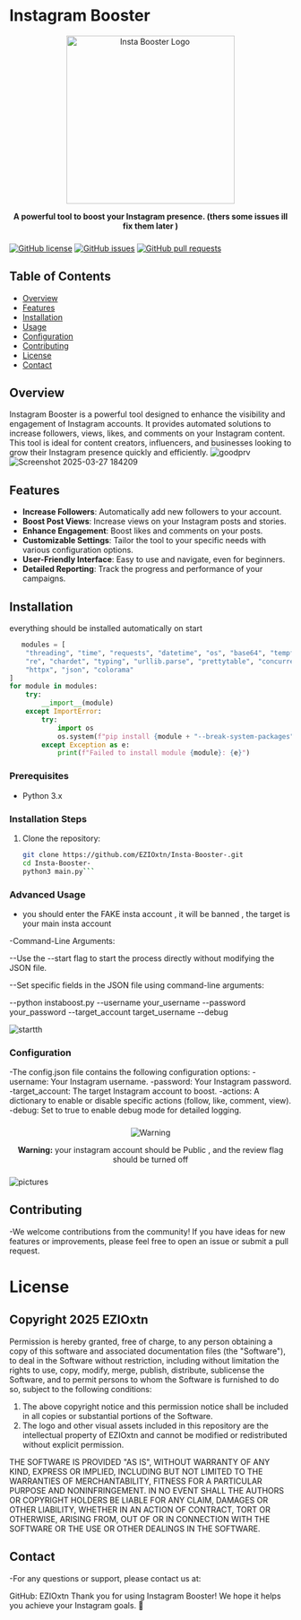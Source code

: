 # Instagram Booster
<p align="center">
  <img src="https://github.com/user-attachments/assets/e5dd1d56-9879-49a2-9015-5d39c41deb2f" alt="Insta Booster Logo" width="300" height="300">
</p>

<p align="center">
  <strong>A powerful tool to boost your Instagram presence. (thers some issues ill fix them later )</strong>
</p>

###

[![GitHub license](https://img.shields.io/github/license/EZIOxtn/Insta-Booster-)](https://github.com/EZIOxtn/Insta-Booster-/blob/main/LICENSE)
[![GitHub issues](https://img.shields.io/github/issues/EZIOxtn/Insta-Booster-)](https://github.com/EZIOxtn/Insta-Booster-/issues)
[![GitHub pull requests](https://img.shields.io/github/issues-pr/EZIOxtn/Insta-Booster-)](https://github.com/EZIOxtn/Insta-Booster-/pulls)

## Table of Contents
- [Overview](#overview)
- [Features](#features)
- [Installation](#installation)
- [Usage](#usage)
- [Configuration](#configuration)
- [Contributing](#contributing)
- [License](#license)
- [Contact](#contact)

## Overview

Instagram Booster is a powerful tool designed to enhance the visibility and engagement of Instagram accounts. It provides automated solutions to increase followers, views, likes, and comments on your Instagram content. This tool is ideal for content creators, influencers, and businesses looking to grow their Instagram presence quickly and efficiently.
![goodprv](https://github.com/user-attachments/assets/e508915a-7e16-4ea2-bc2c-e8ad2c2b57bf)
![Screenshot 2025-03-27 184209](https://github.com/user-attachments/assets/0f52b2f8-f362-404d-839b-f7aeffeecf3f)

## Features

- **Increase Followers**: Automatically add new followers to your account.
- **Boost Post Views**: Increase views on your Instagram posts and stories.
- **Enhance Engagement**: Boost likes and comments on your posts.
- **Customizable Settings**: Tailor the tool to your specific needs with various configuration options.
- **User-Friendly Interface**: Easy to use and navigate, even for beginners.
- **Detailed Reporting**: Track the progress and performance of your campaigns.

## Installation

everything should be installed automatically on start 


```python
   modules = [
    "threading", "time", "requests", "datetime", "os", "base64", "tempfile", 
    "re", "chardet", "typing", "urllib.parse", "prettytable", "concurrent.futures", 
    "httpx", "json", "colorama"
]
for module in modules:
    try:
        __import__(module)
    except ImportError:
        try:
            import os
            os.system(f"pip install {module + "--break-system-packages" if platform.system() == 'Linux' else module}")
        except Exception as e:
            print(f"Failed to install module {module}: {e}")
```



### Prerequisites

- Python 3.x


### Installation Steps

1. Clone the repository:
   ```sh
   git clone https://github.com/EZIOxtn/Insta-Booster-.git
   cd Insta-Booster-
   python3 main.py```

### Advanced Usage

   - you should enter the FAKE insta account , it will be banned  , the target is your main insta account

   -Command-Line Arguments:
   
   --Use the --start flag to start the process directly without modifying the JSON file.
   
   --Set specific fields in the JSON file using command-line arguments:
   
   --python instaboost.py --username your_username --password your_password --target_account target_username --debug
   
   ![startth](https://github.com/user-attachments/assets/4f2171eb-66f0-475c-8bc5-f9cae9a2f5d4)

### Configuration

   -The config.json file contains the following configuration options:
  -username: Your Instagram username.
  -password: Your Instagram password.
  -target_account: The target Instagram account to boost.
  -actions: A dictionary to enable or disable specific actions (follow, like, comment, view).
  -debug: Set to true to enable debug mode for detailed logging.


###
<div align="center">
  <p>
    <img src="https://img.shields.io/badge/Attention-Warning-red" alt="Warning">
  </p>
  <p>
    <strong>Warning:</strong> your instagram account should be Public , and the review flag should be turned off 
  </p>
</div>

###

![pictures](https://github.com/user-attachments/assets/be4ec404-8f4b-4e12-9db9-d8eba52669d3)

 ## Contributing 
 
-We welcome contributions from the community! If you have ideas for new features or improvements, please feel free to open an issue or submit a pull request.


# License

## Copyright 2025 EZIOxtn

Permission is hereby granted, free of charge, to any person obtaining a copy of this software and associated documentation files (the "Software"), to deal in the Software without restriction, including without limitation the rights to use, copy, modify, merge, publish, distribute, sublicense  the Software, and to permit persons to whom the Software is furnished to do so, subject to the following conditions:

1. The above copyright notice and this permission notice shall be included in all copies or substantial portions of the Software.
2. The logo and other visual assets included in this repository are the intellectual property of EZIOxtn and cannot be modified or redistributed without explicit permission.

THE SOFTWARE IS PROVIDED "AS IS", WITHOUT WARRANTY OF ANY KIND, EXPRESS OR IMPLIED, INCLUDING BUT NOT LIMITED TO THE WARRANTIES OF MERCHANTABILITY, FITNESS FOR A PARTICULAR PURPOSE AND NONINFRINGEMENT. IN NO EVENT SHALL THE AUTHORS OR COPYRIGHT HOLDERS BE LIABLE FOR ANY CLAIM, DAMAGES OR OTHER LIABILITY, WHETHER IN AN ACTION OF CONTRACT, TORT OR OTHERWISE, ARISING FROM, OUT OF OR IN CONNECTION WITH THE SOFTWARE OR THE USE OR OTHER DEALINGS IN THE SOFTWARE.

## Contact

-For any questions or support, please contact us at:


GitHub: EZIOxtn
Thank you for using Instagram Booster! We hope it helps you achieve your Instagram goals. 🚀




